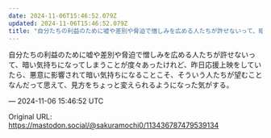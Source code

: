 ```yaml
---
date: 2024-11-06T15:46:52.079Z
updated: 2024-11-06T15:46:52.079Z
title: "自分たちの利益のために嘘や差別や脅迫で憎しみを広める人たちが許せないって、暗い気[...]"
---
```


<p>自分たちの利益のために嘘や差別や脅迫で憎しみを広める人たちが許せないって、暗い気持ちになってしまうことが度々あったけれど、昨日応援上映をしていたら、悪意に影響されて暗い気持ちになることこそ、そういう人たちが望むことなんだって思えて、見方をちょっと変えられるようになった気がする。</p>

&mdash; 2024-11-06 15:46:52 UTC

Original URL: https://mastodon.social/@sakuramochi0/113436787479539134
